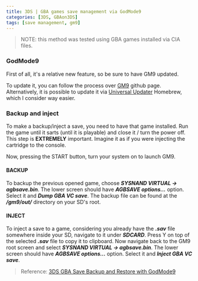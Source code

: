 ```yaml
---
title: 3DS | GBA games save management via GodMode9
categories: [3DS, GBAon3DS]
tags: [save management, gm9]
---
```


>NOTE: this method was tested using GBA games installed via CIA files.

### GodMode9

First of all, it's a relative new feature, so be sure to have GM9 updated.

To update it, you can follow the process over [GM9](https://github.com/d0k3/GodMode9/releases) github page. Alternatively, it is possible to update it via [Universal Updater](https://universal-team.net/projects/universal-updater) Homebrew, which I consider way easier.

	

### Backup and inject

To make a backup/inject a save, you need to have that game installed.
Run the game until it sarts (until it is playable) and close it / turn the power off.
This step is **EXTREMELY** important. Imagine it as if you were injecting the cartridge to the console.

Now, pressing the START button, turn your system on to launch GM9.

#### BACKUP

To backup the previous opened game, choose ***SYSNAND VIRTUAL -> agbsave.bin***.
The lower screen should have ***AGBSAVE options...*** option. Select it and ***Dump GBA VC save***.
The backup file can be found at the ***/gm9/out/*** directory on your SD's root.

#### INJECT

To inject a save to a game, considering you already have the ***.sav*** file somewhere inside your SD, navigate to it under ***SDCARD***. Press Y on top of the selected ***.sav*** file to copy it to clipboard.
Now navigate back to the GM9 root screen and select ***SYSNAND VIRTUAL -> agbsave.bin***.
The lower screen should have ***AGBSAVE options...*** option. Select it and ***Inject GBA VC save***.

>Reference: [3DS GBA Save Backup and Restore with GodMode9](https://digiex.net/threads/3ds-gba-save-backup-and-restore-with-godmode9.15395/)